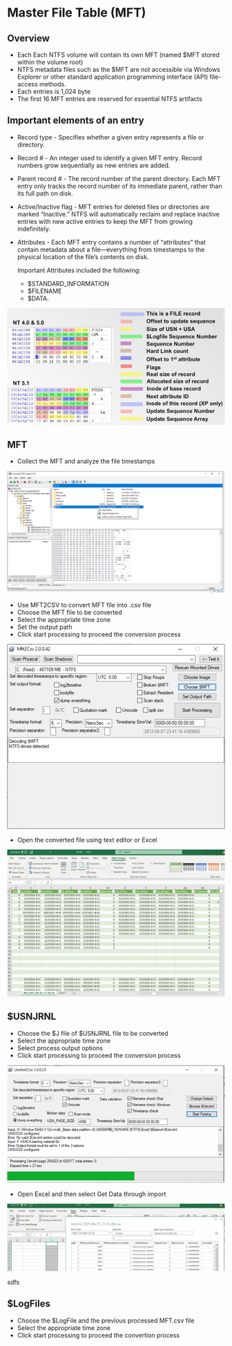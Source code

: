 # Master File Table \(MFT\)

## Overview

* Each Each NTFS volume will contain its own MFT \(named $MFT stored within the volume root\)
* NTFS metadata files such as the $MFT are not accessible via Windows Explorer or other standard application programming interface \(API\) file-access methods. 
* Each entries is 1,024 byte
* The first 16 MFT entries are reserved for essential NTFS artifacts

## Important elements of an entry

* Record type - Specifies whether a given entry represents a file or directory.
* Record \# - An integer used to identify a given MFT entry. Record numbers grow sequentially as new entries are added.
* Parent record \# - The record number of the parent directory. Each MFT entry only tracks the record number of its immediate parent, rather than its full path on disk. 
* Active/Inactive flag - MFT entries for deleted files or directories are marked “Inactive.” NTFS will automatically reclaim and replace inactive entries with new active entries to keep the MFT from growing indefinitely.
* Attributes - Each MFT entry contains a number of “attributes” that contain metadata about a file—everything from timestamps to the physical location of the file’s contents on disk.

  Important Attributes included the following:

  * $STANDARD\_INFORMATION
  * $FILENAME
  * $DATA.

![](../.gitbook/assets/image%20%2873%29.png)

## MFT

* Collect the MFT and analyze the file timestamps

![](../.gitbook/assets/image%20%2894%29.png)

* Use MFT2CSV to convert MFT file into .csv file
* Choose the MFT file to be converted
* Select the appropriate time zone
* Set the output path
* Click start processing to proceed the conversion process

![](../.gitbook/assets/image%20%2895%29.png)

* Open the converted file using text editor or Excel

![](../.gitbook/assets/image%20%2898%29.png)

## $USNJRNL

* Choose the $J file of $USNJRNL file to be converted
* Select the appropriate time zone
* Select process output options
* Click start processing to proceed the conversion process

![](../.gitbook/assets/image%20%2897%29.png)

* Open Excel and then select Get Data through import

![](../.gitbook/assets/image%20%2896%29.png)

sdfs


## $LogFiles

* Choose the $LogFile and the previous processed MFT.csv file
* Select the appropriate time zone
* Click start processing to proceed the convertion process

